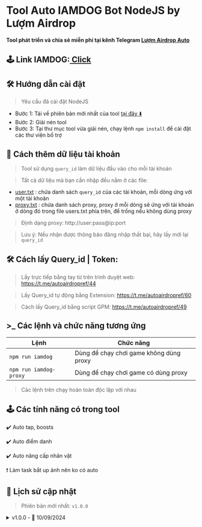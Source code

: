 # Tool Auto IAMDOG Bot NodeJS by Lượm Airdrop

**Tool phát triển và chia sẻ miễn phí tại kênh Telegram [Lượm Airdrop Auto](https://t.me/autoairdropref)**

## 🕹️ Link IAMDOG:[ Click](https://t.me/IAMDOG_bot?start=L0CTRP)

## 🛠️ Hướng dẫn cài đặt

> Yêu cầu đã cài đặt NodeJS

- Bước 1: Tải về phiên bản mới nhất của tool [tại đây ⬇️](https://github.com/donguyen82/IamDog/archive/refs/heads/main.zip)
- Bước 2: Giải nén tool
- Bước 3: Tại thư mục tool vừa giải nén, chạy lệnh `npm install` để cài đặt các thư viện bổ trợ

## 💾 Cách thêm dữ liệu tài khoản

> Tool sử dụng `query_id` làm dữ liệu đầu vào cho mỗi tài khoản

> Tất cả dữ liệu mà bạn cần nhập đều nằm ở các file:

- [user.txt](user.txt) : chứa danh sách `query_id` của các tài khoản, mỗi dòng ứng với một tài khoản
- [proxy.txt](proxy.txt) : chứa danh sách proxy, proxy ở mỗi dòng sẽ ứng với tài khoản ở dòng đó trong file users.txt phía trên, để trống nếu không dùng proxy

> Định dạng proxy: http://user:pass@ip:port

> Lưu ý: Nếu nhận được thông báo đăng nhập thất bại, hãy lấy mới lại `query_id`

## 🛠️ Cách lấy Query_id | Token:

> Lấy trực tiếp bằng tay từ trên trình duyệt web: https://t.me/autoairdropref/44

> Lấy Query_id tự động bằng Extension: https://t.me/autoairdropref/60

> Cách lấy Query_id bằng script GPM: https://t.me/autoairdropref/49

## >\_ Các lệnh và chức năng tương ứng

| Lệnh                   | Chức năng                               |
| ---------------------- | --------------------------------------- |
| `npm run iamdog`       | Dùng để chạy chơi game không dùng proxy |
| `npm run iamdog-proxy` | Dùng để chạy chơi game có dùng proxy    |

> Các lệnh trên chạy hoàn toàn độc lập với nhau

## 🕹️ Các tính năng có trong tool

✔️ Auto tap, boosts

✔️ Auto điểm danh

✔️ Auto nâng cấp nhân vật

❗️ Làm task bắt up ảnh nên ko có auto

## 🔄 Lịch sử cập nhật

> Phiên bản mới nhất: `v1.0.0`

<details>
<summary>v1.0.0 - 📅 10/09/2024</summary>
  
- Chia sẻ tool cho cộng đồng
- Bổ sung readme
</details>

